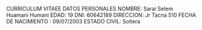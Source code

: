 CURRICULUM VITAEE
DATOS PERSONALES 
NOMBRE: Sarai Selem Huamani Humani 
EDAD: 19 
DNI: 60642189
DIRECCION: Jr Tacna 510 
FECHA DE NACIMIENTO : 09/07/2003
ESTADO CIVIL: Soltera
